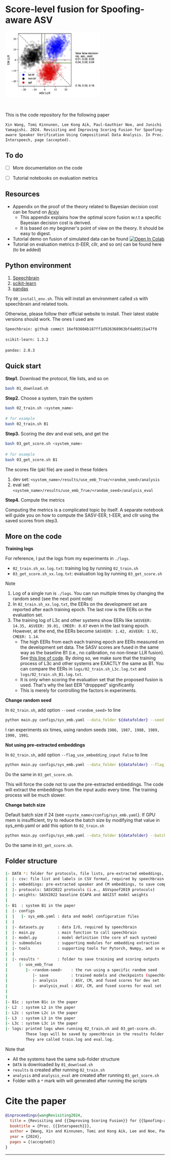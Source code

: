 
# Score-level fusion for Spoofing-aware ASV


<p align="left">
  <img src="https://github.com/TonyWangX/TonyWangX.github.io/blob/9c46ee65c8ca0a34f16c926c87661b682aaaba31/code/source/pic/llr_fusion.png?raw=true" width="300px" alt="Project Logo"/>
</p>
<br>

This is the code repository for the following paper

```
Xin Wang, Tomi Kinnunen, Lee Kong Aik, Paul-Gauthier Noe, and Junichi Yamagishi. 2024. Revisiting and Improving Scoring Fusion for Spoofing-aware Speaker Verification Using Compositional Data Analysis. In Proc. Interspeech, page (accepted).
```

## To do
- [ ] More documentation on the code
- [ ] Tutorial notebooks on evaluation metrics


## Resources

* Appendix on the proof of the theory related to Bayesian decision cost can be found on [Arxiv](https://arxiv.org/abs/2406.10836)
  * This appendix explains how the optimal score fusion w.r.t a specific Bayesian decision cost is derived.
  * It is based on my beginner's point of view on the theory. It should be easy to digest.
* Tutorial demo on fusion of simulated data can be found [![Open In Colab](https://colab.research.google.com/assets/colab-badge.svg)](https://colab.research.google.com/drive/1D9YZLkSTwXkZGnZAtLpl-1w9ZG2hUxOY?usp=sharing)
* Tutorial on evaluation metrics (t-EER, cllr, and so on) can be found here (to be added)

## Python environment

1. [Speechbrain](https://github.com/speechbrain/speechbrain)
2. [scikit-learn](https://scikit-learn.org/)
3. [pandas](https://pandas.pydata.org/)

Try `00_install_env.sh`. This will install an environment called `sb` with speechbrain and related tools.


Otherwise, please follow their official website to install. Their latest stable versions should work. The ones I used are
```bash
Speechbrain: github commit 16ef03604b187ff1d926368963bfda09515a47f0

scikit-learn: 1.3.2

pandas: 2.0.3
```


## Quick start


**Step1.** Download the protocol, file lists, and so on 

```bash
bash 01_download.sh 
```

**Step2.** Choose a system, train the system
```bash
bash 02_train.sh <system_name>

# for example
bash 02_train.sh B1
```
**Step3.** Scoring the dev and eval sets, and get the 

```bash
bash 03_get_score.sh <system_name>

# for example
bash 03_get_score.sh B1
```

The scores file (pkl file) are used in these folders 
1. dev set: `<system_name>/results/use_emb_True/<random_seed>/analysis`
2. eval set: `<system_name>/results/use_emb_True/<random_seed>/analysis_eval`


**Step4.** Compute the metrics

Computing the metrics is a complicated topic by itself. A separate notebook will guide you on how to compute the SASV-EER, t-EER, and cllr using the saved scores from step3.

## More on the code

**Training logs**

For reference, I put the logs from my experiments in `./logs`.

* `02_train.sh_xx.log.txt`: training log by running `02_train.sh`
* `03_get_score.sh_xx.log.txt`: evaluation log by running `03_get_score.sh`


Note
1. Log of a single run is `./logs`. You can run multiple times by changing the random seed (see the next point note)
2. In `02_train.sh_xx.log.txt`, the EERs on the development set are reported after each training epoch. The last row is the EERs on the evaluation set.
3. The training log of L3c and other systems show EERs like `SASVEER: 14.35, ASVEER: 39.01, CMEER: 0.07` even in the last traing epoch. However, at the end, the EERs become `SASVEER: 1.42, ASVEER: 1.92, CMEER: 1.14`.
   * The high EERs from each each training epoch are EERs measured on the development set data. The SASV scores are fused in the same way as the baseline B1 (i.e., no calibration, no non-linear LLR fusion). See [this line of code](https://github.com/nii-yamagishilab/SpeechSPC-mini/blob/06dc1cbe28992b5c37f50cf2bb70f83d47c9a5d1/proj-01-score-fusion-cda-llr/L3c/model.py#L772). By doing so, we make sure that the training process of L3c and other systems are EXACTLY the same as B1. You can compare the EERs in `logs/02_train.sh_L3c.log.txt` and `logs/02_train.sh_B1.log.txt`. 
   * It is only when scoring the evaluation set that the proposed fusion is used. That's why the last EER "droppped" significantly
   * This is merely for controlling the factors in experiments. 

**Change random seed**

In `02_train.sh`, add option `--seed <random_seed>` to line 

```bash
python main.py configs/sys_emb.yaml --data_folder ${datafolder} --seed <random_seed>
```

I ran experiments six times, using random seeds `1986, 1987, 1988, 1989, 1990, 1991`.

**Not using pre-extracted embeddings**

In `02_train.sh`, add option `--flag_use_embedding_input False` to line 

```bash
python main.py configs/sys_emb.yaml --data_folder ${datafolder} --flag_use_embedding_input False
```
Do the same in `03_get_score.sh`.

This will force the code not to use the pre-extracted embeddings. The code will extract the embeddings from the input audio every time. The training process will be much slower.

**Change batch size**

Default batch size if 24 (see `<syste_name>/config/sys_emb.yaml`). If GPU mem is insufficient, try to reduce the batch size by modifying that value in sys_emb.yaml or add this option to `02_train.sh`

```bash
python main.py configs/sys_emb.yaml --data_folder ${datafolder} --batch_size 16
```
Do the same in `03_get_score.sh`.


## Folder structure



```bash
|- DATA *: folder for protocols, file lists, pre-extracted embeddings, ...
|  |- csv: file list and labels in CSV format, required by speechbrain
|  |- embeddings: pre-extracted speaker and CM embeddings, to save computation time
|  |- protocols: SASV2022 protocols (i.e., ASVspoof2019 protocols)
|  |- weights: SASV2022 baseline ECAPA and AASIST model weights
|
|- B1  : system B1 in the paper
|  |- configs 
|  |   |- sys_emb.yaml : data and model configuration files
|  |
|  |- datasets.py      : data I/O, required by speechbrain  
|  |- main.py          : main function to call speechbrain 
|  |- model.py         : model definition (the core of each system)
|  |- submodules       : supporting modules for embedding extraction
|  |- tools            : supporting tools for Pytorch, Numpy, and so on
|  |
|  |- results *        : folder to save training and scoring outputs
|     |- use_emb_True     
|        |- <random-seed>    : the run using a specific random seed
|           |- save          : trained models and checkpoints (speechbrain format)
|           |- analysis      : ASV, CM, and fused scores for dev set
|           |- analysis_eval : ASV, CM, and fused scores for eval set
|         
|
|- B1c : system B1c in the paper
|- L2  : system L2 in the paper
|- L2c : system L2c in the paper
|- L3  : system L3 in the paper
|- L3c : system L3c in the paper
|- logs: printed logs when running 02_train.sh and 03_get-score.sh.
         These logs will be saved by speechbrain in the results folder as well.
         They are called train.log and eval.log.
```

Note that
* All the systems have the same sub-folder structure
* `DATA` is downloaded by `01_download.sh`
* `results` is created after running `02_train.sh`
* `analysis` and `analysis_eval` are created after running `03_get_score.sh`
* Folder with a `*` mark with will generated after running the scripts

# Cite the paper

```bibtex
@inproceedings{wangRevisiting2024,
  title = {Revisiting and {{Improving Scoring Fusion}} for {{Spoofing-aware Speaker Verification Using Compositional Data Analysis}}},
  booktitle = {Proc. {{Interspeech}}},
  author = {Wang, Xin and Kinnunen, Tomi and Kong Aik, Lee and Noe, Paul-Gauthier and Yamagishi, Junichi},
  year = {2024},
  pages = {(accepted)}
}

```
---